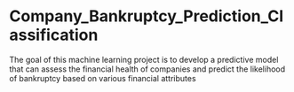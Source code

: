 # Company_Bankruptcy_Prediction_Classification
The goal of this machine learning project is to develop a predictive model that can assess the financial health of companies and predict the likelihood of bankruptcy based on various financial attributes
